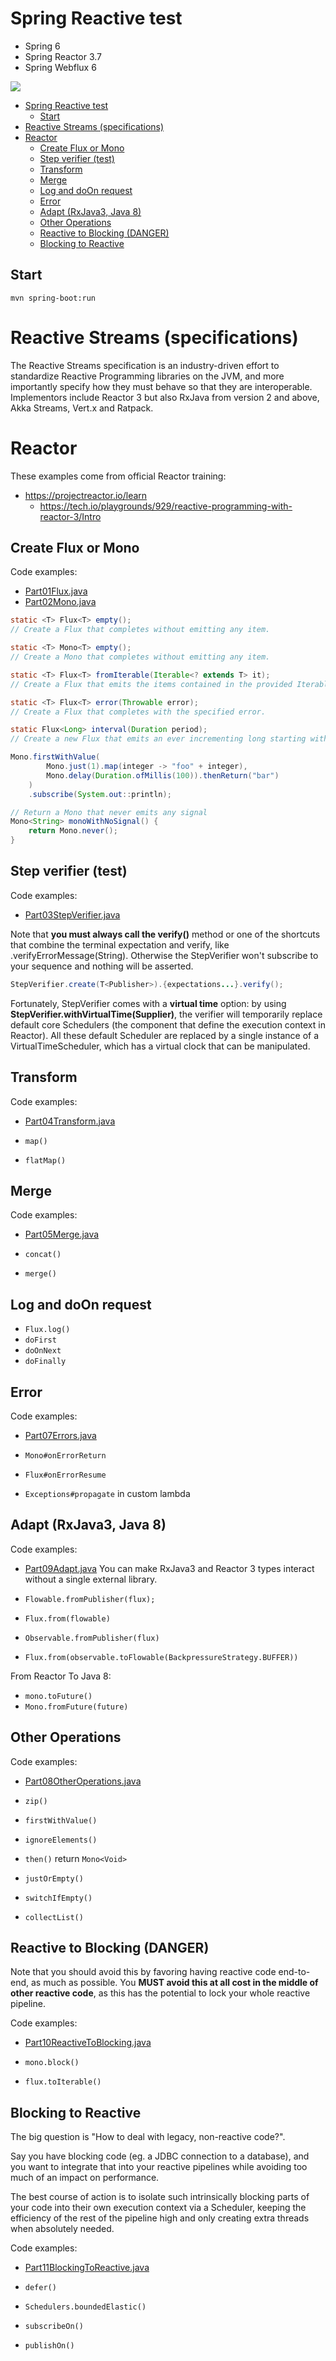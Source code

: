 # Spring Reactive test

* Spring 6
* Spring Reactor 3.7
* Spring Webflux 6

![](https://miro.medium.com/v2/resize:fit:592/1*OCnmZc6D1Oyr5cJUUDQgXg.png)

<!-- TOC -->
* [Spring Reactive test](#spring-reactive-test)
  * [Start](#start)
* [Reactive Streams (specifications)](#reactive-streams-specifications)
* [Reactor](#reactor)
  * [Create Flux or Mono](#create-flux-or-mono)
  * [Step verifier (test)](#step-verifier-test)
  * [Transform](#transform)
  * [Merge](#merge)
  * [Log and doOn request](#log-and-doon-request)
  * [Error](#error-)
  * [Adapt (RxJava3, Java 8)](#adapt-rxjava3-java-8)
  * [Other Operations](#other-operations)
  * [Reactive to Blocking (DANGER)](#reactive-to-blocking-danger)
  * [Blocking to Reactive](#blocking-to-reactive)
<!-- TOC -->

## Start

```shell
mvn spring-boot:run
```

# Reactive Streams (specifications)

The Reactive Streams specification is an industry-driven effort to standardize Reactive Programming libraries on the
JVM, and more importantly specify how they must behave so that they are interoperable. Implementors include Reactor 3
but also RxJava from version 2 and above, Akka Streams, Vert.x and Ratpack.

# Reactor

These examples come from official Reactor training:
* https://projectreactor.io/learn
  * https://tech.io/playgrounds/929/reactive-programming-with-reactor-3/Intro

## Create Flux or Mono

Code examples: 
* [Part01Flux.java](src/main/java/com/example/spring_reactive/createExamples/Part01Flux.java)
* [Part02Mono.java](src/main/java/com/example/spring_reactive/createExamples/Part02Mono.java)

```java
static <T> Flux<T> empty();
// Create a Flux that completes without emitting any item.

static <T> Mono<T> empty();
// Create a Mono that completes without emitting any item.
```

```java
static <T> Flux<T> fromIterable(Iterable<? extends T> it);
// Create a Flux that emits the items contained in the provided Iterable.
```

```java
static <T> Flux<T> error(Throwable error);
// Create a Flux that completes with the specified error.
```

```java
static Flux<Long> interval(Duration period);
// Create a new Flux that emits an ever incrementing long starting with 0 every period on the global timer.
```

```java
Mono.firstWithValue(
        Mono.just(1).map(integer -> "foo" + integer),
        Mono.delay(Duration.ofMillis(100)).thenReturn("bar")
    )
    .subscribe(System.out::println);
```

```java
// Return a Mono that never emits any signal
Mono<String> monoWithNoSignal() {
    return Mono.never();
}
```

## Step verifier (test)

Code examples:
* [Part03StepVerifier.java](src/test/java/com/example/spring_reactive/stepVerifier/Part03StepVerifier.java)

Note that **you must always call the verify()** method or one of the shortcuts that combine the terminal expectation and
verify, like .verifyErrorMessage(String). Otherwise the StepVerifier won't subscribe to your sequence and nothing will be asserted.

```java
StepVerifier.create(T<Publisher>).{expectations...}.verify();
```

Fortunately, StepVerifier comes with a **virtual time** option: by using **StepVerifier.withVirtualTime(Supplier<Publisher>)**, 
the verifier will temporarily replace default core Schedulers (the component that define the execution context in Reactor). 
All these default Scheduler are replaced by a single instance of a VirtualTimeScheduler, which has a virtual clock that 
can be manipulated.

## Transform

Code examples:
* [Part04Transform.java](src/main/java/com/example/spring_reactive/transform/Part04Transform.java)

* `map()`
* `flatMap()`

## Merge

Code examples:
* [Part05Merge.java](src/main/java/com/example/spring_reactive/merge/Part05Merge.java)

* `concat()`
* `merge()`

## Log and doOn request

* `Flux.log()`
* `doFirst`
* `doOnNext`
* `doFinally`

## Error 

Code examples:
* [Part07Errors.java](src/main/java/com/example/spring_reactive/error/Part07Errors.java)

* `Mono#onErrorReturn`
* `Flux#onErrorResume`
* `Exceptions#propagate` in custom lambda

## Adapt (RxJava3, Java 8)

Code examples:
* [Part09Adapt.java](src/main/java/com/example/spring_reactive/adapt/Part09Adapt.java)
You can make RxJava3 and Reactor 3 types interact without a single external library.

* `Flowable.fromPublisher(flux);`
* `Flux.from(flowable)`
* `Observable.fromPublisher(flux)`
* `Flux.from(observable.toFlowable(BackpressureStrategy.BUFFER))`

From Reactor To Java 8:
* `mono.toFuture()`
* `Mono.fromFuture(future)`

## Other Operations

Code examples:
* [Part08OtherOperations.java](src/main/java/com/example/spring_reactive/otheroperations/Part08OtherOperations.java)

* `zip()`
* `firstWithValue()`
* `ignoreElements()`
* `then()` return `Mono<Void>`
* `justOrEmpty()`
* `switchIfEmpty()`
* `collectList()`

## Reactive to Blocking (DANGER)

Note that you should avoid this by favoring having reactive code end-to-end, as much as possible. You **MUST avoid this at 
all cost in the middle of other reactive code**, as this has the potential to lock your whole reactive pipeline.

Code examples:
* [Part10ReactiveToBlocking.java](src/main/java/com/example/spring_reactive/reactivetoblocking/Part10ReactiveToBlocking.java)

* `mono.block()`
* `flux.toIterable()`

## Blocking to Reactive

The big question is "How to deal with legacy, non-reactive code?".

Say you have blocking code (eg. a JDBC connection to a database), and you want to integrate that into your reactive 
pipelines while avoiding too much of an impact on performance.

The best course of action is to isolate such intrinsically blocking parts of your code into their own execution context 
via a Scheduler, keeping the efficiency of the rest of the pipeline high and only creating extra threads when absolutely 
needed.

Code examples:
* [Part11BlockingToReactive.java](src/main/java/com/example/spring_reactive/blockingtoreactivity/Part11BlockingToReactive.java)

* `defer()`
* `Schedulers.boundedElastic()`
* `subscribeOn()`
* `publishOn()`
